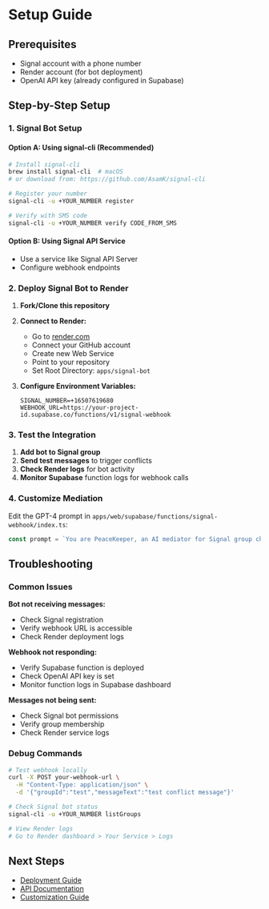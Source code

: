 
# Setup Guide

## Prerequisites

- Signal account with a phone number
- Render account (for bot deployment)
- OpenAI API key (already configured in Supabase)

## Step-by-Step Setup

### 1. Signal Bot Setup

#### Option A: Using signal-cli (Recommended)
```bash
# Install signal-cli
brew install signal-cli  # macOS
# or download from: https://github.com/AsamK/signal-cli

# Register your number
signal-cli -u +YOUR_NUMBER register

# Verify with SMS code
signal-cli -u +YOUR_NUMBER verify CODE_FROM_SMS
```

#### Option B: Using Signal API Service
- Use a service like Signal API Server
- Configure webhook endpoints

### 2. Deploy Signal Bot to Render

1. **Fork/Clone this repository**
2. **Connect to Render:**
   - Go to [render.com](https://render.com)
   - Connect your GitHub account
   - Create new Web Service
   - Point to your repository
   - Set Root Directory: `apps/signal-bot`

3. **Configure Environment Variables:**
   ```
   SIGNAL_NUMBER=+16507619680
   WEBHOOK_URL=https://your-project-id.supabase.co/functions/v1/signal-webhook
   ```

### 3. Test the Integration

1. **Add bot to Signal group**
2. **Send test messages** to trigger conflicts
3. **Check Render logs** for bot activity
4. **Monitor Supabase** function logs for webhook calls

### 4. Customize Mediation

Edit the GPT-4 prompt in `apps/web/supabase/functions/signal-webhook/index.ts`:

```typescript
const prompt = `You are PeaceKeeper, an AI mediator for Signal group chats...`;
```

## Troubleshooting

### Common Issues

**Bot not receiving messages:**
- Check Signal registration
- Verify webhook URL is accessible
- Check Render deployment logs

**Webhook not responding:**
- Verify Supabase function is deployed
- Check OpenAI API key is set
- Monitor function logs in Supabase dashboard

**Messages not being sent:**
- Check Signal bot permissions
- Verify group membership
- Check Render service logs

### Debug Commands

```bash
# Test webhook locally
curl -X POST your-webhook-url \
  -H "Content-Type: application/json" \
  -d '{"groupId":"test","messageText":"test conflict message"}'

# Check Signal bot status
signal-cli -u +YOUR_NUMBER listGroups

# View Render logs
# Go to Render dashboard > Your Service > Logs
```

## Next Steps

- [Deployment Guide](deployment.md)
- [API Documentation](api.md)
- [Customization Guide](customization.md)
